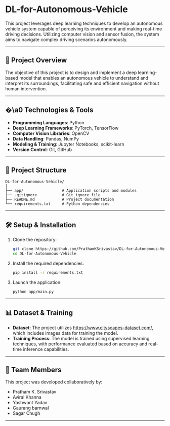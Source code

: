 # DL-for-Autonomous-Vehicle

This project leverages deep learning techniques to develop an autonomous vehicle system capable of perceiving its environment and making real-time driving decisions. Utilizing computer vision and sensor fusion, the system aims to navigate complex driving scenarios autonomously.

---

## 🚗 Project Overview

The objective of this project is to design and implement a deep learning-based model that enables an autonomous vehicle to understand and interpret its surroundings, facilitating safe and efficient navigation without human intervention.

---

## �\a0 Technologies & Tools

- **Programming Languages**: Python
- **Deep Learning Frameworks**: PyTorch, TensorFlow
- **Computer Vision Libraries**: OpenCV
- **Data Handling**: Pandas, NumPy
- **Modeling & Training**: Jupyter Notebooks, scikit-learn
- **Version Control**: Git, GitHub

---

## 💾 Project Structure

```
DL-for-Autonomous-Vehicle/
│
├── app/                 # Application scripts and modules
├── .gitignore           # Git ignore file
├── README.md            # Project documentation
└── requirements.txt     # Python dependencies
```

---

## 🛠️ Setup & Installation

1. Clone the repository:

   ```bash
   git clone https://github.com/PrathamKSrivastav/DL-for-Autonomous-Vehicle.git
   cd DL-for-Autonomous-Vehicle
   ```

2. Install the required dependencies:

   ```bash
   pip install -r requirements.txt
   ```

3. Launch the application:

   ```bash
   python app/main.py
   ```

---

## 📊 Dataset & Training

- **Dataset**: The project utilizes https://www.cityscapes-dataset.com/, which includes images data for training the model.
- **Training Process**: The model is trained using supervised learning techniques, with performance evaluated based on accuracy and real-time inference capabilities.

---

## 👥 Team Members

This project was developed collaboratively by:

- Pratham K. Srivastav
- Aviral Khanna
- Yashwant Yadav
- Gaurang barnwal
- Sagar Chugh

---
